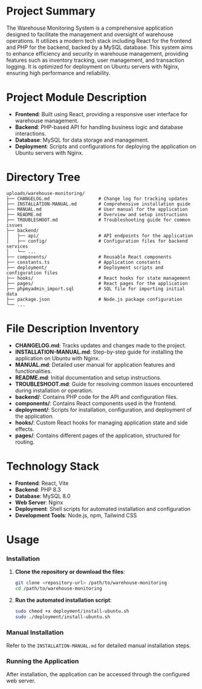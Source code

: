 # Project Summary
The Warehouse Monitoring System is a comprehensive application designed to facilitate the management and oversight of warehouse operations. It utilizes a modern tech stack including React for the frontend and PHP for the backend, backed by a MySQL database. This system aims to enhance efficiency and security in warehouse management, providing features such as inventory tracking, user management, and transaction logging. It is optimized for deployment on Ubuntu servers with Nginx, ensuring high performance and reliability.

# Project Module Description
- **Frontend**: Built using React, providing a responsive user interface for warehouse management.
- **Backend**: PHP-based API for handling business logic and database interactions.
- **Database**: MySQL for data storage and management.
- **Deployment**: Scripts and configurations for deploying the application on Ubuntu servers with Nginx.

# Directory Tree
```
uploads/warehouse-monitoring/
├── CHANGELOG.md                  # Change log for tracking updates
├── INSTALLATION-MANUAL.md        # Comprehensive installation guide
├── MANUAL.md                     # User manual for the application
├── README.md                     # Overview and setup instructions
├── TROUBLESHOOT.md               # Troubleshooting guide for common issues
├── backend/
│   ├── api/                      # API endpoints for the application
│   ├── config/                   # Configuration files for backend services
│   └── ...
├── components/                   # Reusable React components
├── constants.ts                  # Application constants
├── deployment/                   # Deployment scripts and configuration files
├── hooks/                        # React hooks for state management
├── pages/                        # React pages for the application
├── phpmyadmin_import.sql         # SQL file for importing initial data
├── package.json                  # Node.js package configuration
└── ...
```

# File Description Inventory
- **CHANGELOG.md**: Tracks updates and changes made to the project.
- **INSTALLATION-MANUAL.md**: Step-by-step guide for installing the application on Ubuntu with Nginx.
- **MANUAL.md**: Detailed user manual for application features and functionalities.
- **README.md**: Initial documentation and setup instructions.
- **TROUBLESHOOT.md**: Guide for resolving common issues encountered during installation or operation.
- **backend/**: Contains PHP code for the API and configuration files.
- **components/**: Contains React components used in the frontend.
- **deployment/**: Scripts for installation, configuration, and deployment of the application.
- **hooks/**: Custom React hooks for managing application state and side effects.
- **pages/**: Contains different pages of the application, structured for routing.

# Technology Stack
- **Frontend**: React, Vite
- **Backend**: PHP 8.3
- **Database**: MySQL 8.0
- **Web Server**: Nginx
- **Deployment**: Shell scripts for automated installation and configuration
- **Development Tools**: Node.js, npm, Tailwind CSS

# Usage
### Installation
1. **Clone the repository or download the files**:
   ```bash
   git clone <repository-url> /path/to/warehouse-monitoring
   cd /path/to/warehouse-monitoring
   ```

2. **Run the automated installation script**:
   ```bash
   sudo chmod +x deployment/install-ubuntu.sh
   sudo ./deployment/install-ubuntu.sh
   ```

### Manual Installation
Refer to the `INSTALLATION-MANUAL.md` for detailed manual installation steps.

### Running the Application
After installation, the application can be accessed through the configured web server.
